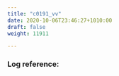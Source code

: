 ```yaml
---
title: "c0191_vv"
date: 2020-10-06T23:46:27+1010:00
draft: false
weight: 11911

---
```


### Log reference: <no value>

```
